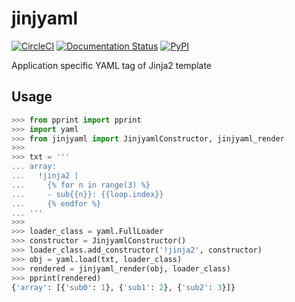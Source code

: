# jinjyaml

[![CircleCI](https://circleci.com/gh/tanbro/jinjyaml.svg?style=svg)](https://circleci.com/gh/tanbro/jinjyaml)
[![Documentation Status](https://readthedocs.org/projects/jinjyaml/badge/?version=latest)](https://jinjyaml.readthedocs.io/en/latest/?badge=latest)
[![PyPI](https://img.shields.io/pypi/v/jinjyaml.svg)](https://pypi.org/project/jinjyaml/)

Application specific YAML tag of Jinja2 template

## Usage

```python
>>> from pprint import pprint
>>> import yaml
>>> from jinjyaml import JinjyamlConstructor, jinjyaml_render
>>> 
>>> txt = '''
... array:
...   !jinja2 |
...     {% for n in range(3) %}
...     - sub{{n}}: {{loop.index}}
...     {% endfor %}
... '''
>>> 
>>> loader_class = yaml.FullLoader
>>> constructor = JinjyamlConstructor()
>>> loader_class.add_constructor('!jinja2', constructor)
>>> obj = yaml.load(txt, loader_class)
>>> rendered = jinjyaml_render(obj, loader_class)
>>> pprint(rendered)
{'array': [{'sub0': 1}, {'sub1': 2}, {'sub2': 3}]}
```
